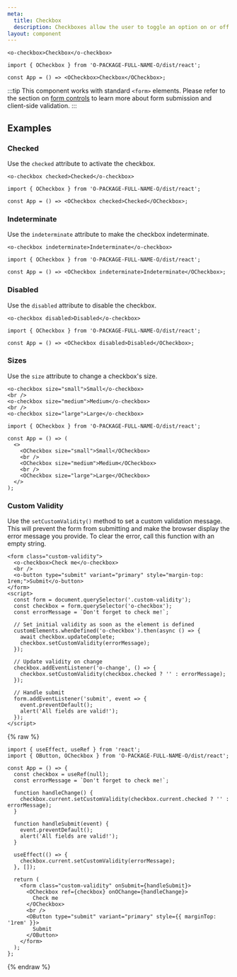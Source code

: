 ```yaml
---
meta:
  title: Checkbox
  description: Checkboxes allow the user to toggle an option on or off.
layout: component
---
```


```html:preview
<o-checkbox>Checkbox</o-checkbox>
```

```jsx:react
import { OCheckbox } from 'O-PACKAGE-FULL-NAME-O/dist/react';

const App = () => <OCheckbox>Checkbox</OCheckbox>;
```

:::tip
This component works with standard `<form>` elements. Please refer to the section on [form controls](/getting-started/form-controls) to learn more about form submission and client-side validation.
:::

## Examples

### Checked

Use the `checked` attribute to activate the checkbox.

```html:preview
<o-checkbox checked>Checked</o-checkbox>
```

```jsx:react
import { OCheckbox } from 'O-PACKAGE-FULL-NAME-O/dist/react';

const App = () => <OCheckbox checked>Checked</OCheckbox>;
```

### Indeterminate

Use the `indeterminate` attribute to make the checkbox indeterminate.

```html:preview
<o-checkbox indeterminate>Indeterminate</o-checkbox>
```

```jsx:react
import { OCheckbox } from 'O-PACKAGE-FULL-NAME-O/dist/react';

const App = () => <OCheckbox indeterminate>Indeterminate</OCheckbox>;
```

### Disabled

Use the `disabled` attribute to disable the checkbox.

```html:preview
<o-checkbox disabled>Disabled</o-checkbox>
```

```jsx:react
import { OCheckbox } from 'O-PACKAGE-FULL-NAME-O/dist/react';

const App = () => <OCheckbox disabled>Disabled</OCheckbox>;
```

### Sizes

Use the `size` attribute to change a checkbox's size.

```html:preview
<o-checkbox size="small">Small</o-checkbox>
<br />
<o-checkbox size="medium">Medium</o-checkbox>
<br />
<o-checkbox size="large">Large</o-checkbox>
```

```jsx:react
import { OCheckbox } from 'O-PACKAGE-FULL-NAME-O/dist/react';

const App = () => (
  <>
    <OCheckbox size="small">Small</OCheckbox>
    <br />
    <OCheckbox size="medium">Medium</OCheckbox>
    <br />
    <OCheckbox size="large">Large</OCheckbox>
  </>
);
```

### Custom Validity

Use the `setCustomValidity()` method to set a custom validation message. This will prevent the form from submitting and make the browser display the error message you provide. To clear the error, call this function with an empty string.

```html:preview
<form class="custom-validity">
  <o-checkbox>Check me</o-checkbox>
  <br />
  <o-button type="submit" variant="primary" style="margin-top: 1rem;">Submit</o-button>
</form>
<script>
  const form = document.querySelector('.custom-validity');
  const checkbox = form.querySelector('o-checkbox');
  const errorMessage = `Don't forget to check me!`;

  // Set initial validity as soon as the element is defined
  customElements.whenDefined('o-checkbox').then(async () => {
    await checkbox.updateComplete;
    checkbox.setCustomValidity(errorMessage);
  });

  // Update validity on change
  checkbox.addEventListener('o-change', () => {
    checkbox.setCustomValidity(checkbox.checked ? '' : errorMessage);
  });

  // Handle submit
  form.addEventListener('submit', event => {
    event.preventDefault();
    alert('All fields are valid!');
  });
</script>
```

{% raw %}

```jsx:react
import { useEffect, useRef } from 'react';
import { OButton, OCheckbox } from 'O-PACKAGE-FULL-NAME-O/dist/react';

const App = () => {
  const checkbox = useRef(null);
  const errorMessage = `Don't forget to check me!`;

  function handleChange() {
    checkbox.current.setCustomValidity(checkbox.current.checked ? '' : errorMessage);
  }

  function handleSubmit(event) {
    event.preventDefault();
    alert('All fields are valid!');
  }

  useEffect(() => {
    checkbox.current.setCustomValidity(errorMessage);
  }, []);

  return (
    <form class="custom-validity" onSubmit={handleSubmit}>
      <OCheckbox ref={checkbox} onOChange={handleChange}>
        Check me
      </OCheckbox>
      <br />
      <OButton type="submit" variant="primary" style={{ marginTop: '1rem' }}>
        Submit
      </OButton>
    </form>
  );
};
```

{% endraw %}
